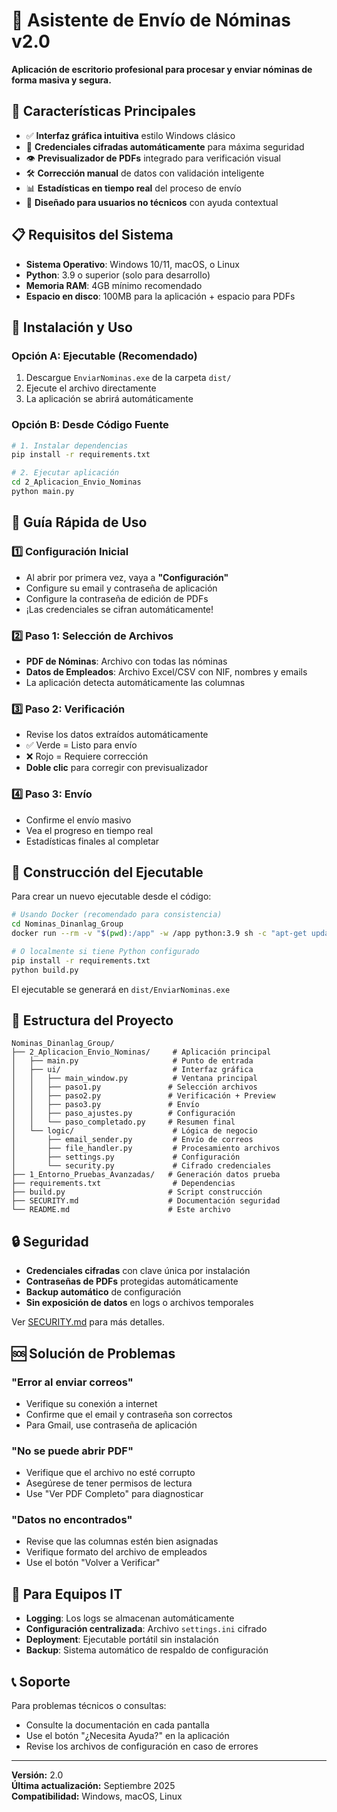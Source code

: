 # 📧 Asistente de Envío de Nóminas v2.0

**Aplicación de escritorio profesional para procesar y enviar nóminas de forma masiva y segura.**

## 🌟 Características Principales

- ✅ **Interfaz gráfica intuitiva** estilo Windows clásico
- 🔐 **Credenciales cifradas automáticamente** para máxima seguridad  
- 👁️ **Previsualizador de PDFs** integrado para verificación visual
- 🛠️ **Corrección manual** de datos con validación inteligente
- 📊 **Estadísticas en tiempo real** del proceso de envío
- 🎯 **Diseñado para usuarios no técnicos** con ayuda contextual

## 📋 Requisitos del Sistema

- **Sistema Operativo**: Windows 10/11, macOS, o Linux
- **Python**: 3.9 o superior (solo para desarrollo)
- **Memoria RAM**: 4GB mínimo recomendado
- **Espacio en disco**: 100MB para la aplicación + espacio para PDFs

## 🚀 Instalación y Uso

### Opción A: Ejecutable (Recomendado)
1. Descargue `EnviarNominas.exe` de la carpeta `dist/`
2. Ejecute el archivo directamente
3. La aplicación se abrirá automáticamente

### Opción B: Desde Código Fuente
```bash
# 1. Instalar dependencias
pip install -r requirements.txt

# 2. Ejecutar aplicación
cd 2_Aplicacion_Envio_Nominas
python main.py
```

## 📖 Guía Rápida de Uso

### 1️⃣ **Configuración Inicial**
- Al abrir por primera vez, vaya a **"Configuración"**
- Configure su email y contraseña de aplicación
- Configure la contraseña de edición de PDFs
- ¡Las credenciales se cifran automáticamente!

### 2️⃣ **Paso 1: Selección de Archivos**
- **PDF de Nóminas**: Archivo con todas las nóminas
- **Datos de Empleados**: Archivo Excel/CSV con NIF, nombres y emails
- La aplicación detecta automáticamente las columnas

### 3️⃣ **Paso 2: Verificación**
- Revise los datos extraídos automáticamente
- ✅ Verde = Listo para envío
- ❌ Rojo = Requiere corrección
- **Doble clic** para corregir con previsualizador

### 4️⃣ **Paso 3: Envío**
- Confirme el envío masivo
- Vea el progreso en tiempo real
- Estadísticas finales al completar

## 🔧 Construcción del Ejecutable

Para crear un nuevo ejecutable desde el código:

```bash
# Usando Docker (recomendado para consistencia)
cd Nominas_Dinanlag_Group
docker run --rm -v "$(pwd):/app" -w /app python:3.9 sh -c "apt-get update && apt-get install -y tk-dev binutils && pip install -r requirements.txt && python build.py"

# O localmente si tiene Python configurado
pip install -r requirements.txt
python build.py
```

El ejecutable se generará en `dist/EnviarNominas.exe`

## 📁 Estructura del Proyecto

```
Nominas_Dinanlag_Group/
├── 2_Aplicacion_Envio_Nominas/     # Aplicación principal
│   ├── main.py                     # Punto de entrada
│   ├── ui/                         # Interfaz gráfica
│   │   ├── main_window.py          # Ventana principal
│   │   ├── paso1.py               # Selección archivos
│   │   ├── paso2.py               # Verificación + Preview
│   │   ├── paso3.py               # Envío
│   │   ├── paso_ajustes.py        # Configuración
│   │   └── paso_completado.py     # Resumen final
│   └── logic/                      # Lógica de negocio
│       ├── email_sender.py         # Envío de correos
│       ├── file_handler.py         # Procesamiento archivos
│       ├── settings.py             # Configuración
│       └── security.py             # Cifrado credenciales
├── 1_Entorno_Pruebas_Avanzadas/   # Generación datos prueba
├── requirements.txt                # Dependencias
├── build.py                       # Script construcción
├── SECURITY.md                    # Documentación seguridad
└── README.md                      # Este archivo
```

## 🔒 Seguridad

- **Credenciales cifradas** con clave única por instalación
- **Contraseñas de PDFs** protegidas automáticamente  
- **Backup automático** de configuración
- **Sin exposición de datos** en logs o archivos temporales

Ver [SECURITY.md](SECURITY.md) para más detalles.

## 🆘 Solución de Problemas

### "Error al enviar correos"
- Verifique su conexión a internet
- Confirme que el email y contraseña son correctos
- Para Gmail, use contraseña de aplicación

### "No se puede abrir PDF"
- Verifique que el archivo no esté corrupto
- Asegúrese de tener permisos de lectura
- Use "Ver PDF Completo" para diagnosticar

### "Datos no encontrados"
- Revise que las columnas estén bien asignadas
- Verifique formato del archivo de empleados
- Use el botón "Volver a Verificar"

## 👥 Para Equipos IT

- **Logging**: Los logs se almacenan automáticamente
- **Configuración centralizada**: Archivo `settings.ini` cifrado
- **Deployment**: Ejecutable portátil sin instalación
- **Backup**: Sistema automático de respaldo de configuración

## 📞 Soporte

Para problemas técnicos o consultas:
- Consulte la documentación en cada pantalla
- Use el botón "¿Necesita Ayuda?" en la aplicación
- Revise los archivos de configuración en caso de errores

---

**Versión:** 2.0  
**Última actualización:** Septiembre 2025  
**Compatibilidad:** Windows, macOS, Linux